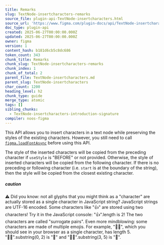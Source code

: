 ```yaml
---
title: Remarks
slug: TextNode-insertcharacters-remarks
source_file: plugin-api-TextNode-insertcharacters.html
source_url: 'https://www.figma.com/plugin-docs/api/TextNode-insertcharacters/'
doc_type: plugin-api
created: 2025-06-27T00:00:00.000Z
updated: 2025-06-27T00:00:00.000Z
owner: figma
version: 1
content_hash: b181d6cb5c8dc686
token_count: 343
chunk_title: Remarks
chunk_slug: TextNode-insertcharacters-remarks
chunk_index: 1
chunk_of_total: 2
parent_file: TextNode-insertcharacters.md
parent_slug: TextNode-insertcharacters
char_count: 1200
heading_level: h2
chunk_type: guide
merge_type: atomic
tags: []
sibling_chunks:
  - TextNode-insertcharacters-introduction-signature
compiler: noos-figma
---
```


This API allows you to insert characters in a text node while preserving the styles of the existing characters. However, you still need to call [`figma.loadFontAsync`](/plugin-docs/api/properties/figma-loadfontasync/)
 before using this API.

The style of the inserted characters will be copied from the preceding character if `useStyle` is "BEFORE" or not provided. Otherwise, the style of inserted characters will be copied from the following character. If there is no preceding or following character (i.e. `start` is at the boundary of the string), then the style will be copied from the closest existing character.

##### caution

⚠ Did you know: not all glyphs that you might think as a "character" are actually stored as a single character in JavaScript string? JavaScript strings are UTF-16 encoded. Some characters like "👍" are stored using two characters! Try it in the JavaScript console: "👍".length is 2! The two characters are called "surrogate pairs". Even more mindblowing: some characters are made of multiple emojis. For example, "👨‍👧", which you should see in your browser as a single character, has length 5. "👨‍👧".substring(0, 2) is "👨" and "👨‍👧".substring(3, 5) is "👧".
